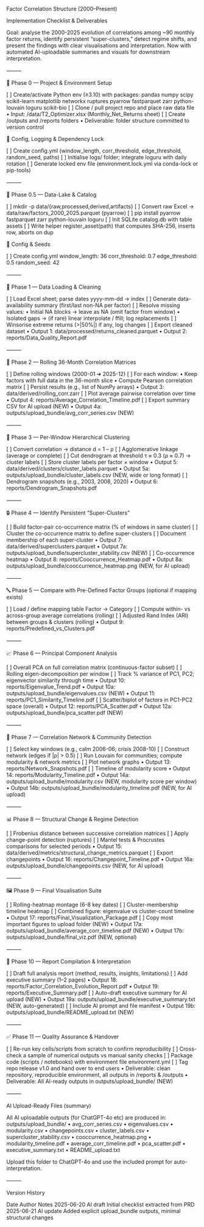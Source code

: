 

Factor Correlation Structure (2000–Present)

Implementation Checklist & Deliverables

Goal: analyse the 2000-2025 evolution of correlations among ~90 monthly factor returns, identify persistent “super-clusters,” detect regime shifts, and present the findings with clear visualisations and interpretation.
Now with automated AI-uploadable summaries and visuals for downstream interpretation.

⸻

📁 Phase 0 — Project & Environment Setup

[ ] Create/activate Python env (≥3.10) with packages: pandas numpy scipy scikit-learn matplotlib networkx ruptures pyarrow fastparquet zarr python-louvain loguru scikit-bio
[ ] Clone / pull project repo and place raw data file
• Input: /data/T2_Optimizer.xlsx (Monthly_Net_Returns sheet)
[ ] Create /outputs and /reports folders
• Deliverable: folder structure committed to version control

🔧 Config, Logging & Dependency Lock

[ ] Create config.yml (window_length, corr_threshold, edge_threshold, random_seed, paths)
[ ] Initialise logs/ folder; integrate loguru with daily rotation
[ ] Generate locked env file (environment.lock.yml via conda-lock or pip-tools)

⸻

📁 Phase 0.5 — Data-Lake & Catalog

[ ] mkdir -p data/{raw,processed,derived,artifacts}
[ ] Convert raw Excel -> data/raw/factors_2000_2025.parquet (pyarrow)
[ ] pip install pyarrow fastparquet zarr python-louvain loguru
[ ] Init SQLite catalog.db with table assets
[ ] Write helper register_asset(path) that computes SHA-256, inserts row, aborts on dup

🔧 Config & Seeds

[ ] Create config.yml
window_length: 36
corr_threshold: 0.7
edge_threshold: 0.5
random_seed: 42

⸻

🧹 Phase 1 — Data Loading & Cleaning

[ ] Load Excel sheet; parse dates yyyy-mm-dd → index
[ ] Generate data-availability summary (first/last non-NA per factor)
[ ] Resolve missing values:
• Initial NA blocks → leave as NA (omit factor from window)
• Isolated gaps → (if rare) linear interpolate / ffill; log replacements
[ ] Winsorise extreme returns (>|50%|) if any, log changes
[ ] Export cleaned dataset
• Output 1: data/processed/returns_cleaned.parquet
• Output 2: reports/Data_Quality_Report.pdf

⸻

🔄 Phase 2 — Rolling 36-Month Correlation Matrices

[ ] Define rolling windows (2000-01 ➔ 2025-12)
[ ] For each window:
• Keep factors with full data in the 36-month slice
• Compute Pearson correlation matrix
[ ] Persist results (e.g., list of NumPy arrays)
• Output 3: data/derived/rolling_corr.zarr
[ ] Plot average pairwise correlation over time
• Output 4: reports/Average_Correlation_Timeline.pdf
[ ] Export summary CSV for AI upload (NEW)
• Output 4a: outputs/upload_bundle/avg_corr_series.csv (NEW)

⸻

🌳 Phase 3 — Per-Window Hierarchical Clustering

[ ] Convert correlation → distance d = 1 – ρ
[ ] Agglomerative linkage (average or complete)
[ ] Cut dendrogram at threshold τ ≈ 0.3 (ρ ≈ 0.7) → cluster labels
[ ] Store cluster labels per factor × window
• Output 5: data/derived/clusters/cluster_labels.parquet
• Output 5a: outputs/upload_bundle/cluster_labels.csv (NEW, wide or long format)
[ ] Dendrogram snapshots (e.g., 2003, 2008, 2020)
• Output 6: reports/Dendrogram_Snapshots.pdf

⸻

🔒 Phase 4 — Identify Persistent “Super-Clusters”

[ ] Build factor-pair co-occurrence matrix (% of windows in same cluster)
[ ] Cluster the co-occurrence matrix to define super-clusters
[ ] Document membership of each super-cluster
• Output 7: data/derived/superclusters.parquet
• Output 7a: outputs/upload_bundle/supercluster_stability.csv (NEW)
[ ] Co-occurrence heatmap
• Output 8: reports/Cooccurrence_Heatmap.pdf
• Output 8a: outputs/upload_bundle/cooccurrence_heatmap.png (NEW, for AI upload)

⸻

🔤 Phase 5 — Compare with Pre-Defined Factor Groups (optional if mapping exists)

[ ] Load / define mapping table Factor → Category
[ ] Compute within- vs across-group average correlations (rolling)
[ ] Adjusted Rand Index (ARI) between groups & clusters (rolling)
• Output 9: reports/Predefined_vs_Clusters.pdf

⸻

📈 Phase 6 — Principal Component Analysis

[ ] Overall PCA on full correlation matrix (continuous-factor subset)
[ ] Rolling eigen-decomposition per window
[ ] Track % variance of PC1, PC2; eigenvector similarity through time
• Output 10: reports/Eigenvalue_Trend.pdf
• Output 10a: outputs/upload_bundle/eigenvalues.csv (NEW)
• Output 11: reports/PC1_Similarity_Timeline.pdf
[ ] Scatter/biplot of factors in PC1-PC2 space (overall)
• Output 12: reports/PCA_Scatter.pdf
• Output 12a: outputs/upload_bundle/pca_scatter.pdf (NEW)

⸻

🔗 Phase 7 — Correlation Network & Community Detection

[ ] Select key windows (e.g., calm 2006-06; crisis 2008-10)
[ ] Construct network (edges if |ρ| > 0.5)
[ ] Run Louvain for communities; compute modularity & network metrics
[ ] Plot network graphs
• Output 13: reports/Network_Snapshots.pdf
[ ] Timeline of modularity score
• Output 14: reports/Modularity_Timeline.pdf
• Output 14a: outputs/upload_bundle/modularity.csv (NEW, modularity score per window)
• Output 14b: outputs/upload_bundle/modularity_timeline.pdf (NEW, for AI upload)

⸻

📊 Phase 8 — Structural Change & Regime Detection

[ ] Frobenius distance between successive correlation matrices
[ ] Apply change-point detection (ruptures)
[ ] Mantel tests & Procrustes comparisons for selected periods
• Output 15: data/derived/metrics/structural_change_metrics.parquet
[ ] Export changepoints
• Output 16: reports/Changepoint_Timeline.pdf
• Output 16a: outputs/upload_bundle/changepoints.csv (NEW, for AI upload)

⸻

🖼️ Phase 9 — Final Visualisation Suite

[ ] Rolling-heatmap montage (6-8 key dates)
[ ] Cluster-membership timeline heatmap
[ ] Combined figure: eigenvalue vs cluster-count timeline
• Output 17: reports/Final_Visualization_Package.pdf
[ ] Copy most important figures to upload folder (NEW)
• Output 17a: outputs/upload_bundle/average_corr_timeline.pdf (NEW)
• Output 17b: outputs/upload_bundle/final_viz.pdf (NEW, optional)

⸻

📝 Phase 10 — Report Compilation & Interpretation

[ ] Draft full analysis report (method, results, insights, limitations)
[ ] Add executive summary (1–2 pages)
• Output 18: reports/Factor_Correlation_Evolution_Report.pdf
• Output 19: reports/Executive_Summary.pdf
[ ] Auto-draft executive summary for AI upload (NEW)
• Output 19a: outputs/upload_bundle/executive_summary.txt (NEW, auto-generated)
[ ] Include AI prompt and file manifest
• Output 19b: outputs/upload_bundle/README_upload.txt (NEW)

⸻

✅ Phase 11 — Quality Assurance & Handover

[ ] Re-run key cells/scripts from scratch to confirm reproducibility
[ ] Cross-check a sample of numerical outputs vs manual sanity checks
[ ] Package code (scripts / notebooks) with environment file environment.yml
[ ] Tag repo release v1.0 and hand over to end users
• Deliverable: clean repository, reproducible environment, all outputs in /reports & /outputs
• Deliverable: All AI-ready outputs in outputs/upload_bundle/ (NEW)

⸻

AI Upload-Ready Files (summary)

All AI uploadable outputs (for ChatGPT-4o etc) are produced in:
outputs/upload_bundle/
	•	avg_corr_series.csv
	•	eigenvalues.csv
	•	modularity.csv
	•	changepoints.csv
	•	cluster_labels.csv
	•	supercluster_stability.csv
	•	cooccurrence_heatmap.png
	•	modularity_timeline.pdf
	•	average_corr_timeline.pdf
	•	pca_scatter.pdf
	•	executive_summary.txt
	•	README_upload.txt

Upload this folder to ChatGPT-4o and use the included prompt for auto-interpretation.

⸻

Version History

Date	Author	Notes
2025-06-20	AI draft	Initial checklist extracted from PRD
2025-06-21	AI update	Added explicit upload_bundle outputs, minimal structural changes